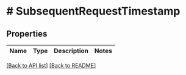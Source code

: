 # # SubsequentRequestTimestamp

## Properties

Name | Type | Description | Notes
------------ | ------------- | ------------- | -------------


[[Back to API list]](../../README.md#endpoints) [[Back to README]](../../README.md)
